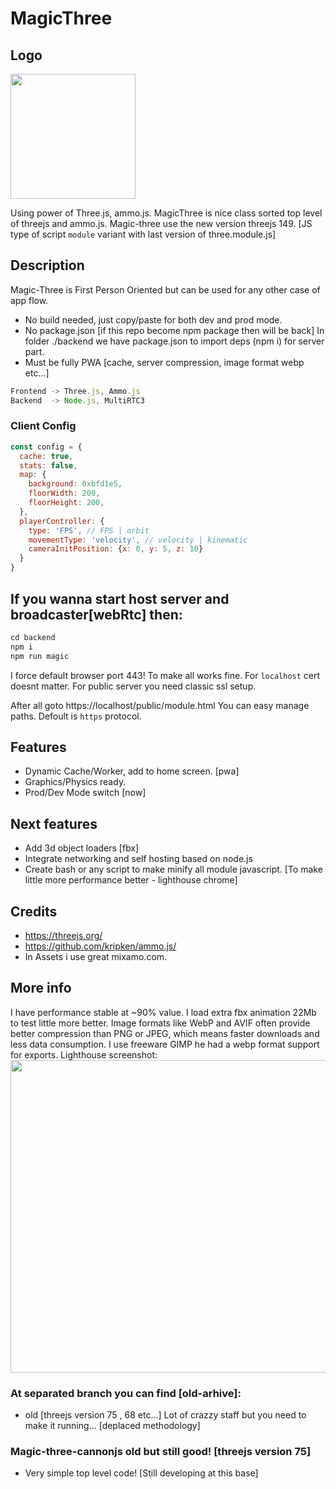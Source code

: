 
# MagicThree

## Logo
<img src="https://github.com/zlatnaspirala/magic-three/blob/main/magic-three-ammo/public/assets/icons/icon.png" width="200" height="200">

Using power of Three.js, ammo.js. MagicThree is nice class sorted top level of threejs and ammo.js. Magic-three use the new version threejs 149.
[JS type of script `module` variant with last version of three.module.js] 

## Description
  Magic-Three is First Person Oriented but can be used for any other case of app flow.
  - No build needed, just copy/paste for both dev and prod mode.
  - No package.json [if this repo become npm package then will be back]
    In folder ./backend we have package.json to import deps (npm i) for server part.
  - Must be fully PWA [cache, server compression, image format webp etc...]

```js
Frontend -> Three.js, Ammo.js
Backend  -> Node.js, MultiRTC3
```

### Client Config

```js
const config = {
  cache: true,
  stats: false,
  map: {
    background: 0xbfd1e5,
    floorWidth: 200,
    floorHeight: 200,
  },
  playerController: {
    type: 'FPS', // FPS | orbit
    movementType: 'velocity', // velocity | kinematic
    cameraInitPosition: {x: 0, y: 5, z: 10}
  }
}
```
## If you wanna start host server and broadcaster[webRtc] then:

```js
cd backend
npm i
npm run magic
```

I force default browser port 443! To make all works fine.
For `localhost` cert doesnt matter. For public server you need classic ssl setup.

After all goto https://localhost/public/module.html
You can easy manage paths. Defoult is `https` protocol.

## Features
 - Dynamic Cache/Worker, add to home screen. [pwa]
 - Graphics/Physics ready.
 - Prod/Dev Mode switch [now]

## Next features
 - Add 3d object loaders [fbx]
 - Integrate networking and self hosting based on node.js
 - Create bash or any script to make minify all module javascript. [To make little more performance better - lighthouse chrome]

## Credits
 - https://threejs.org/
 - https://github.com/kripken/ammo.js/
 - In Assets i use great mixamo.com.

## More info
I have performance stable at ~90% value. I load extra fbx animation 22Mb to test little more better.
Image formats like WebP and AVIF often provide better compression than PNG or JPEG, 
which means faster downloads and less data consumption. I use freeware GIMP he had a webp format support for exports.
Lighthouse screenshot:
<img src="https://github.com/zlatnaspirala/magic-three/blob/main/non-project-files/pwa.png" width="800" height="500">


### At separated branch you can find [old-arhive]:
- old [threejs version 75 , 68 etc...]
   Lot of crazzy staff but you need to make it running... [deplaced methodology]

### Magic-three-cannonjs old but still good! [threejs version 75]
 - Very simple top level code! [Still developing at this base]
